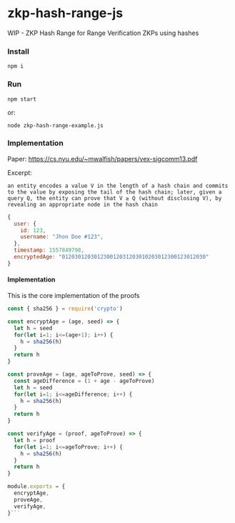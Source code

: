 # zkp-hash-range-js
WIP - ZKP Hash Range for Range Verification ZKPs using hashes


### Install

    npm i

<!-- or simply: `npm i -g sha256` - the only dependency required for the core -->


### Run

    npm start

or:

    node zkp-hash-range-example.js


### Implementation


Paper: https://cs.nyu.edu/~mwalfish/papers/vex-sigcomm13.pdf


Excerpt:

    an entity encodes a value V in the length of a hash chain and commits to the value by exposing the tail of the hash chain; later, given a query Q, the entity can prove that V ≥ Q (without disclosing V), by revealing an appropriate node in the hash chain



```js
{
  user: {
    id: 123,
    username: "Jhon Doe #123",
  },
  timestamp: 1557849798,
  encryptedAge: "012030120301230012031203010203012300123012030"
}
```

#### Implementation

This is the core implementation of the proofs

```js
const { sha256 } = require('crypto')

const encryptAge = (age, seed) => {
  let h = seed
  for(let i=1; i<=(age+1); i++) {
    h = sha256(h)
  }
  return h
}

const proveAge = (age, ageToProve, seed) => {
  const ageDifference = (1 + age - ageToProve)
  let h = seed
  for(let i=1; i<=ageDifference; i++) {
    h = sha256(h)
  }
  return h
}

const verifyAge = (proof, ageToProve) => {
  let h = proof
  for(let i=1; i<=ageToProve; i++) {
    h = sha256(h)
  }
  return h
}

module.exports = {
  encryptAge,
  proveAge,
  verifyAge,
}```
